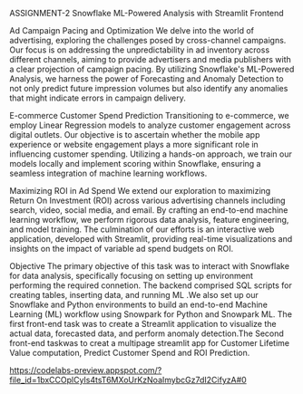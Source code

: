 ASSIGNMENT-2
Snowflake ML-Powered Analysis with Streamlit Frontend 

Ad Campaign Pacing and Optimization 
We delve into the world of advertising, exploring the challenges posed by cross-channel campaigns. Our focus is on addressing the unpredictability in ad inventory across different channels, aiming to provide advertisers and media publishers with a clear projection of campaign pacing. By utilizing Snowflake's ML-Powered Analysis, we harness the power of Forecasting and Anomaly Detection to not only predict future impression volumes but also identify any anomalies that might indicate errors in campaign delivery.

E-commerce Customer Spend Prediction 
Transitioning to e-commerce, we employ Linear Regression models to analyze customer engagement across digital outlets. Our objective is to ascertain whether the mobile app experience or website engagement plays a more significant role in influencing customer spending. Utilizing a hands-on approach, we train our models locally and implement scoring within Snowflake, ensuring a seamless integration of machine learning workflows.

Maximizing ROI in Ad Spend
We extend our exploration to maximizing Return On Investment (ROI) across various advertising channels including search, video, social media, and email. By crafting an end-to-end machine learning workflow, we perform rigorous data analysis, feature engineering, and model training. The culmination of our efforts is an interactive web application, developed with Streamlit, providing real-time visualizations and insights on the impact of variable ad spend budgets on ROI.

Objective 
The primary objective of this task was to interact with Snowflake for data analysis, specifically focusing on setting up environment performing the required connetion. The backend comprised SQL scripts for creating tables, inserting data, and running ML .We also set up our Snowflake and Python environments to build an end-to-end Machine Learning (ML) workflow using Snowpark for Python and Snowpark ML.  The first front-end task was to create a Streamlit application to visualize the actual data, forecasted data, and perform anomaly detection.The Second front-end taskwas to creat a multipage streamlit app for Customer Lifetime Value computation, Predict Customer Spend and ROI Prediction.

https://codelabs-preview.appspot.com/?file_id=1bxCCOplCyIs4tsT6MXoUrKzNoaImybcGz7dI2CifyzA#0
